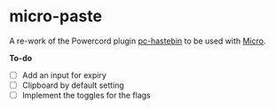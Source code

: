 # micro-paste

A re-work of the Powercord plugin [pc-hastebin](https://github.com/powercord-org/powercord/tree/v2/src/Powercord/plugins/pc-hastebin) to be used with [Micro](https://github.com/sylv/micro).

**To-do**
- [ ] Add an input for expiry
- [ ] Clipboard by default setting
- [ ] Implement the toggles for the flags
